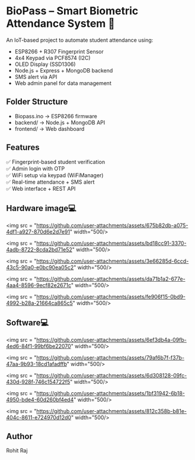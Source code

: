 # BioPass – Smart Biometric Attendance System 🔐

An IoT-based project to automate student attendance using:
- ESP8266 + R307 Fingerprint Sensor
- 4x4 Keypad via PCF8574 (I2C)
- OLED Display (SSD1306)
- Node.js + Express + MongoDB backend
- SMS alert via API
- Web admin panel for data management

## Folder Structure
- Biopass.ino → ESP8266 firmware
- backend/ → Node.js + MongoDB API
- frontend/ → Web dashboard

## Features
✅ Fingerprint-based student verification  
✅ Admin login with OTP  
✅ WiFi setup via keypad (WiFiManager)  
✅ Real-time attendance + SMS alert  
✅ Web interface + REST API

## Hardware image💻
<img src = "https://github.com/user-attachments/assets/675b82db-a075-4df1-a927-870d6e2d7e91" width="500/>

<img src = "https://github.com/user-attachments/assets/bd18cc91-3370-4adb-8722-8cda2bd71e52" width="500/>

<img src = "https://github.com/user-attachments/assets/3e66285d-6ccd-43c5-90a0-e0bc90ea05c2" width="500/>

<img src = "https://github.com/user-attachments/assets/da71b1a2-677e-4aa4-8596-9ecf82e2671c" width="500/>

<img src = "https://github.com/user-attachments/assets/fe906f15-0bd9-4992-b28a-21664ca865c5" width="500/>

## Software💻
<img src = "https://github.com/user-attachments/assets/6ef3db4a-09fb-4ed6-84f1-99bf6be22070" width="500/>

<img src = "https://github.com/user-attachments/assets/79af6b7f-f37b-47aa-9b93-18cd1afadffb" width="500/>

<img src = "https://github.com/user-attachments/assets/6d308128-09fc-430d-928f-746c154722f5" width="500/>

<img src = "https://github.com/user-attachments/assets/1bf31942-6b18-4950-bde4-60d260bf4ed4" width="500/>

<img src = "https://github.com/user-attachments/assets/812c358b-b81e-404c-8611-e724970d12d0" width="500/>


## Author
Rohit Raj

